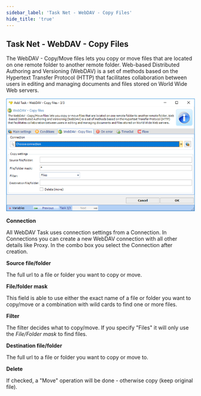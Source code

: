```yaml
---
sidebar_label: 'Task Net - WebDAV - Copy Files'
hide_title: 'true'
---
```


## Task Net - WebDAV - Copy Files

The WebDAV - Copy/Move files lets you copy or move files that are located on one remote folder to another remote folder. Web-based Distributed Authoring and Versioning (WebDAV) is a set of methods based on the Hypertext Transfer Protocol (HTTP) that facilitates collaboration between users in editing and managing documents and files stored on World Wide Web servers.

![](../../../../../static/img/tasknetwebdavcopyfiles.png)

**Connection**

All WebDAV Task uses connection settings from a Connection. In Connections you can create a new WebDAV connection with all other details like Proxy. In the combo box you select the Connection after creation.
 
**Source file/folder**

The full url to a file or folder you want to copy or move.
 
**File/folder mask**

This field is able to use either the exact name of a file or folder you want to copy/move or a combination with wild cards to find one or more files.
 
**Filter**

The filter decides what to copy/move. If you specify "Files" it will only use the *File/Folder mask* to find files.
 
**Destination file/folder**

The full url to a file or folder you want to copy or move to.
 
**Delete**

If checked, a "Move" operation will be done - otherwise copy (keep original file).

